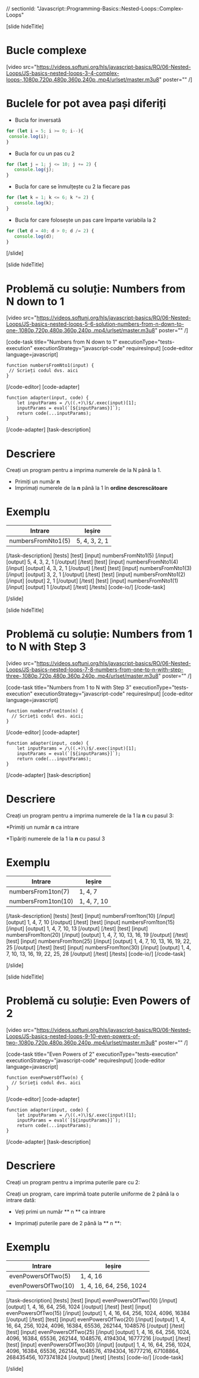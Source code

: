 // sectionId: "Javascript::Programming-Basics::Nested-Loops::Complex-Loops"

[slide hideTitle]
# Bucle complexe

[video src="https://videos.softuni.org/hls/javascript-basics/RO/06-Nested-Loops/JS-basics-nested-loops-3-4-complex-loops-,1080p,720p,480p,360p,240p,.mp4/urlset/master.m3u8" poster="" /]


# Buclele  for pot avea pași diferiți

* Bucla for inversată


``` js live
for (let i = 5; i >= 0; i--){
 console.log(i);
}
```

* Bucla for cu un pas cu 2


``` js live
for (let j = 1; j <= 10; j += 2) {
   console.log(j);
}
```

* Bucla for care se înmulțește cu 2 la fiecare pas

``` js live
for (let k = 1; k <= 6; k *= 2) {
   console.log(k);
}
```

* Bucla for care folosește un pas care împarte variabila la 2

``` js live
for (let d = 40; d > 0; d /= 2) {
   console.log(d);
}
```

[/slide]

[slide hideTitle]
# Problemă cu soluție: Numbers from N down to 1

[video src="https://videos.softuni.org/hls/javascript-basics/RO/06-Nested-Loops/JS-basics-nested-loops-5-6-solution-numbers-from-n-down-to-one-,1080p,720p,480p,360p,240p,.mp4/urlset/master.m3u8" poster="" /]

[code-task title="Numbers from N down to 1" executionType="tests-execution" executionStrategy="javascript-code" requiresInput]
[code-editor language=javascript]
```
function numbersFromNto1(input) {
 // Scrieți codul dvs. aici
}

```
[/code-editor]
[code-adapter]
```
function adapter(input, code) {
    let inputParams = /\((.+)\)$/.exec(input)[1];
    inputParams = eval(`[${inputParams}]`);
    return code(...inputParams);
}
```
[/code-adapter]
[task-description]

# Descriere
Creați un program pentru a imprima numerele de la N până la 1.

- Primiți un număr **n** 
- Imprimați  numerele de la **n** până la 1 în **ordine descrescătoare** 

# Exemplu

| **Intrare** | **Ieșire** |
| --- | --- |
| numbersFromNto1(5) | 5, 4, 3, 2, 1 |


[/task-description]
[tests]
[test]
[input]
numbersFromNto1(5)
[/input]
[output]
5, 4, 3, 2, 1
[/output]
[/test]
[test]
[input]
numbersFromNto1(4)
[/input]
[output]
4, 3, 2, 1
[/output]
[/test]
[test]
[input]
numbersFromNto1(3)
[/input]
[output]
3, 2, 1
[/output]
[/test]
[test]
[input]
numbersFromNto1(2)
[/input]
[output]
2, 1
[/output]
[/test]
[test]
[input]
numbersFromNto1(1)
[/input]
[output]
1
[/output]
[/test]
[/tests]
[code-io/]
[/code-task]

[/slide]

[slide hideTitle]
# Problemă cu soluție: Numbers from 1 to N with Step 3

[video src="https://videos.softuni.org/hls/javascript-basics/RO/06-Nested-Loops/JS-basics-nested-loops-7-8-numbers-from-one-to-n-with-step-three-,1080p,720p,480p,360p,240p,.mp4/urlset/master.m3u8" poster="" /]

[code-task title="Numbers from 1 to N with Step 3" executionType="tests-execution" executionStrategy="javascript-code" requiresInput]
[code-editor language=javascript]
```
function numbersFrom1ton(n) {
  // Scrieți codul dvs. aici;
}
```
[/code-editor]
[code-adapter]
```
function adapter(input, code) {
    let inputParams = /\((.+)\)$/.exec(input)[1];
    inputParams = eval(`[${inputParams}]`);
    return code(...inputParams);
}
```
[/code-adapter]
[task-description]

# Descriere
Creați un program pentru a imprima numerele de la 1 la **n** cu pasul 3:

*Primiți un număr **n** ca intrare

*Tipăriți numerele de la 1 la **n** cu pasul 3

# Exemplu
| **Intrare** | **Ieșire** |
| --- | --- |
| numbersFrom1ton(7) | 1, 4, 7 |
| numbersFrom1ton(10) | 1, 4, 7, 10 |

[/task-description]
[tests]
[test]
[input]
numbersFrom1ton(10)
[/input]
[output]
1, 4, 7, 10
[/output]
[/test]
[test]
[input]
numbersFrom1ton(15)
[/input]
[output]
1, 4, 7, 10, 13
[/output]
[/test]
[test]
[input]
numbersFrom1ton(20)
[/input]
[output]
1, 4, 7, 10, 13, 16, 19
[/output]
[/test]
[test]
[input]
numbersFrom1ton(25)
[/input]
[output]
1, 4, 7, 10, 13, 16, 19, 22, 25
[/output]
[/test]
[test]
[input]
numbersFrom1ton(30)
[/input]
[output]
1, 4, 7, 10, 13, 16, 19, 22, 25, 28
[/output]
[/test]
[/tests]
[code-io/]
[/code-task]

[/slide]

[slide hideTitle]
# Problemă cu soluție: Even Powers of 2

[video src="https://videos.softuni.org/hls/javascript-basics/RO/06-Nested-Loops/JS-basics-nested-loops-9-10-even-powers-of-two-,1080p,720p,480p,360p,240p,.mp4/urlset/master.m3u8" poster="" /]

[code-task title="Even Powers of 2" executionType="tests-execution" executionStrategy="javascript-code" requiresInput]
[code-editor language=javascript]
```
function evenPowersOfTwo(n) {
  // Scrieți codul dvs. aici
}
```
[/code-editor]
[code-adapter]
```
function adapter(input, code) {
    let inputParams = /\((.+)\)$/.exec(input)[1];
    inputParams = eval(`[${inputParams}]`);
    return code(...inputParams);
}
```
[/code-adapter]
[task-description]

# Descriere
Creați un program pentru a imprima puterile pare cu 2:

Creați un program, care imprimă toate puterile uniforme de 2 până la o intrare dată:

* Veți primi un număr ** n ** ca intrare

* Imprimați puterile pare de 2 până la ** n **:

# Exemplu

| **Intrare** | **Ieșire** |
| --- | --- |
| evenPowersOfTwo(5) | 1, 4, 16 |
| evenPowersOfTwo(10) | 1, 4, 16, 64, 256, 1024 |

[/task-description]
[tests]
[test]
[input]
evenPowersOfTwo(10)
[/input]
[output]
1, 4, 16, 64, 256, 1024
[/output]
[/test]
[test]
[input]
evenPowersOfTwo(15)
[/input]
[output]
1, 4, 16, 64, 256, 1024, 4096, 16384
[/output]
[/test]
[test]
[input]
evenPowersOfTwo(20)
[/input]
[output]
1, 4, 16, 64, 256, 1024, 4096, 16384, 65536, 262144, 1048576
[/output]
[/test]
[test]
[input]
evenPowersOfTwo(25)
[/input]
[output]
1, 4, 16, 64, 256, 1024, 4096, 16384, 65536, 262144, 1048576, 4194304, 16777216
[/output]
[/test]
[test]
[input]
evenPowersOfTwo(30)
[/input]
[output]
1, 4, 16, 64, 256, 1024, 4096, 16384, 65536, 262144, 1048576, 4194304, 16777216, 67108864, 268435456, 1073741824
[/output]
[/test]
[/tests]
[code-io/]
[/code-task]

[/slide]